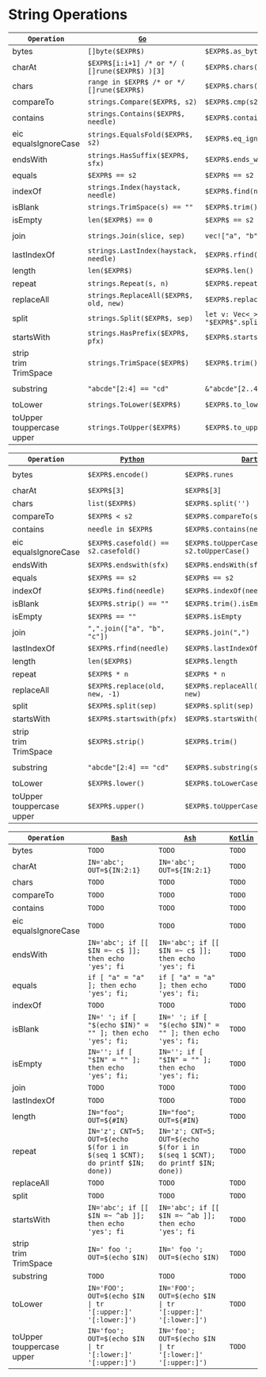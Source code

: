 # String Operations

|`Operation`|[`Go`](https://go.dev/)|[`Rust`](https://www.rust-lang.org/)|[`Java`](https://docs.oracle.com/javase/8/docs/technotes/guides/language/)|
|---|---|---|---|
|bytes|`[]byte($EXPR$)`|`$EXPR$.as_bytes()`|`$EXPR$.getBytes("UTF8")`|
|charAt|`$EXPR$[i:i+1] /* or */ ( []rune($EXPR$) )[3]`|`$EXPR$.chars().nth(3)`|`$EXPR$.charAt(3)`|
|chars|`range in $EXPR$ /* or */ []rune($EXPR$)`|`$EXPR$.chars()`|`$EXPR$.toCharArray()`|
|compareTo|`strings.Compare($EXPR$, s2)`|`$EXPR$.cmp(s2) == Ordering::Less`|`$EXPR$.compareTo(s2)`|
|contains|`strings.Contains($EXPR$, needle)`|`$EXPR$.contains(needle)`|`$EXPR$.contains(needle)`|
|eic<br/>equalsIgnoreCase|`strings.EqualsFold($EXPR$, s2)`|`$EXPR$.eq_ignore_ascii_case(&s2)`|`$EXPR$.equalsIgnoreCase(s2)`|
|endsWith|`strings.HasSuffix($EXPR$, sfx)`|`$EXPR$.ends_with(sfx)`|`$EXPR$.endsWith(sfx)`|
|equals|`$EXPR$ == s2`|`$EXPR$ == s2`|`$EXPR$.equals(s2)`|
|indexOf|`strings.Index(haystack, needle)`|`$EXPR$.find(needle)`|`$EXPR$.indexOf(needle)`|
|isBlank|`strings.TrimSpace(s) == ""`|`$EXPR$.trim() == ""`|`$EXPR$.isBlank()`|
|isEmpty|`len($EXPR$) == 0`|`$EXPR$ == s2`|`$EXPR$.isEmpty`|
|join|`strings.Join(slice, sep)`|`vec!["a", "b", "c"].join(sep)`|`String.join(sep, List.of("a", "b", "c"))`|
|lastIndexOf|`strings.LastIndex(haystack, needle)`|`$EXPR$.rfind(needle)`|`$EXPR$.lastIndexOf(needle)`|
|length|`len($EXPR$)`|`$EXPR$.len()`|`$EXPR$.length()`|
|repeat|`strings.Repeat(s, n)`|`$EXPR$.repeat(n)`|`$EXPR$.repeat(n)`|
|replaceAll|`strings.ReplaceAll($EXPR$, old, new)`|`$EXPR$.replace(old, new)`|`$EXPR$.replaceAll(old, new)`|
|split|`strings.Split($EXPR$, sep)`|`let v: Vec<_> = "$EXPR$".split(sep).collect()`|`$EXPR$.split(sep, 0)`|
|startsWith|`strings.HasPrefix($EXPR$, pfx)`|`$EXPR$.starts_with(pfx)`|`$EXPR$.startsWith(pfx)`|
|strip<br/>trim<br/>TrimSpace|`strings.TrimSpace($EXPR$)`|`$EXPR$.trim()`|`$EXPR$.strip()`|
|substring|`"abcde"[2:4] == "cd"`|`&"abcde"[2..4] == "cd"`|`"abcde".substring(2, 4).equals("cd")`|
|toLower|`strings.ToLower($EXPR$)`|`$EXPR$.to_lowercase()`|`$EXPR$.toLowerCase(Locale.ROOT)`|
|toUpper<br/>touppercase<br/>upper|`strings.ToUpper($EXPR$)`|`$EXPR$.to_uppercase()`|`$EXPR$.toUpperCase(Locale.ROOT)`|


|`Operation`|[`Python`](https://www.python.org/)|[`Dart`](https://dart.dev/)|[`Ts`](https://www.typescriptlang.org/)|
|---|---|---|---|
|bytes|`$EXPR$.encode()`|`$EXPR$.runes`|`new TextEncoder().encode($EXPR$)`|
|charAt|`$EXPR$[3]`|`$EXPR$[3]`|`$EXPR$[3]`|
|chars|`list($EXPR$)`|`$EXPR$.split('')`|`$EXPR$.split('')`|
|compareTo|`$EXPR$ < s2`|`$EXPR$.compareTo(s2)`|`$EXPR$.localeCompare(s2)`|
|contains|`needle in $EXPR$`|`$EXPR$.contains(needle)`|`$EXPR$.indexOf(needle) > -1`|
|eic<br/>equalsIgnoreCase|`$EXPR$.casefold() == s2.casefold()`|`$EXPR$.toUpperCase() == s2.toUpperCase()`|`$EXPR$.toUpperCase() === s2.toUpperCase()`|
|endsWith|`$EXPR$.endswith(sfx)`|`$EXPR$.endsWith(sfx)`|`$EXPR$.endsWith(sfx)`|
|equals|`$EXPR$ == s2`|`$EXPR$ == s2`|`$EXPR$ === s2`|
|indexOf|`$EXPR$.find(needle)`|`$EXPR$.indexOf(needle)`|`$EXPR$.indexOf(needle)`|
|isBlank|`$EXPR$.strip() == ""`|`$EXPR$.trim().isEmpty`|`$EXPR$.trim() === ""`|
|isEmpty|`$EXPR$ == ""`|`$EXPR$.isEmpty`|`$EXPR$ === ""`|
|join|`",".join(["a", "b", "c"])`|`$EXPR$.join(",")`|`["a", "b", "c"].join(sep)`|
|lastIndexOf|`$EXPR$.rfind(needle)`|`$EXPR$.lastIndexOf(needle)`|`$EXPR$.lastIndexOf(needle)`|
|length|`len($EXPR$)`|`$EXPR$.length`|`$EXPR$.length`|
|repeat|`$EXPR$ * n`|`$EXPR$ * n`|`$EXPR$.repeat(n)`|
|replaceAll|`$EXPR$.replace(old, new, -1)`|`$EXPR$.replaceAll(RegExp(r'ab'), new)`|`$EXPR$.replaceAll(old, new)`|
|split|`$EXPR$.split(sep)`|`$EXPR$.split(sep)`|`$EXPR$.split(sep)`|
|startsWith|`$EXPR$.startswith(pfx)`|`$EXPR$.startsWith(pfx)`|`$EXPR$.startsWith(pfx)`|
|strip<br/>trim<br/>TrimSpace|`$EXPR$.strip()`|`$EXPR$.trim()`|`$EXPR$.trim()`|
|substring|`"abcde"[2:4] == "cd"`|`$EXPR$.substring(start, end)`|`"abcde".substring(2,4) === "cd"`|
|toLower|`$EXPR$.lower()`|`$EXPR$.toLowerCase()`|`$EXPR$.toLowerCase()`|
|toUpper<br/>touppercase<br/>upper|`$EXPR$.upper()`|`$EXPR$.toUpperCase()`|`$EXPR$.toUpperCase()`|


|`Operation`|[`Bash`](https://www.gnu.org/software/bash/)|[`Ash`](https://en.wikipedia.org/wiki/Almquist_shell)|[`Kotlin`](https://kotlinlang.org/)|
|---|---|---|---|
|bytes|`TODO`|`TODO`|`TODO`|
|charAt|`IN='abc'; OUT=${IN:2:1}`|`IN='abc'; OUT=${IN:2:1}`|`TODO`|
|chars|`TODO`|`TODO`|`TODO`|
|compareTo|`TODO`|`TODO`|`TODO`|
|contains|`TODO`|`TODO`|`TODO`|
|eic<br/>equalsIgnoreCase|`TODO`|`TODO`|`TODO`|
|endsWith|`IN='abc'; if [[ $IN =~ c$ ]]; then echo 'yes'; fi`|`IN='abc'; if [[ $IN =~ c$ ]]; then echo 'yes'; fi`|`TODO`|
|equals|`if [ "a" = "a" ]; then echo 'yes'; fi;`|`if [ "a" = "a" ]; then echo 'yes'; fi;`|`TODO`|
|indexOf|`TODO`|`TODO`|`TODO`|
|isBlank|`IN=' '; if [ "$(echo $IN)" = "" ]; then echo 'yes'; fi;`|`IN=' '; if [ "$(echo $IN)" = "" ]; then echo 'yes'; fi;`|`TODO`|
|isEmpty|`IN=''; if [ "$IN" = "" ]; then echo 'yes'; fi;`|`IN=''; if [ "$IN" = "" ]; then echo 'yes'; fi;`|`TODO`|
|join|`TODO`|`TODO`|`TODO`|
|lastIndexOf|`TODO`|`TODO`|`TODO`|
|length|`IN="foo"; OUT=${#IN}`|`IN="foo"; OUT=${#IN}`|`TODO`|
|repeat|`IN='z'; CNT=5; OUT=$(echo $(for i in $(seq 1 $CNT); do printf $IN; done))`|`IN='z'; CNT=5; OUT=$(echo $(for i in $(seq 1 $CNT); do printf $IN; done))`|`TODO`|
|replaceAll|`TODO`|`TODO`|`TODO`|
|split|`TODO`|`TODO`|`TODO`|
|startsWith|`IN='abc'; if [[ $IN =~ ^ab ]]; then echo 'yes'; fi`|`IN='abc'; if [[ $IN =~ ^ab ]]; then echo 'yes'; fi`|`TODO`|
|strip<br/>trim<br/>TrimSpace|`IN=' foo '; OUT=$(echo $IN)`|`IN=' foo '; OUT=$(echo $IN)`|`TODO`|
|substring|`TODO`|`TODO`|`TODO`|
|toLower|`IN='FOO'; OUT=$(echo $IN \| tr '[:upper:]' '[:lower:]')`|`IN='FOO'; OUT=$(echo $IN \| tr '[:upper:]' '[:lower:]')`|`TODO`|
|toUpper<br/>touppercase<br/>upper|`IN='foo'; OUT=$(echo $IN \| tr '[:lower:]' '[:upper:]')`|`IN='foo'; OUT=$(echo $IN \| tr '[:lower:]' '[:upper:]')`|`TODO`|


